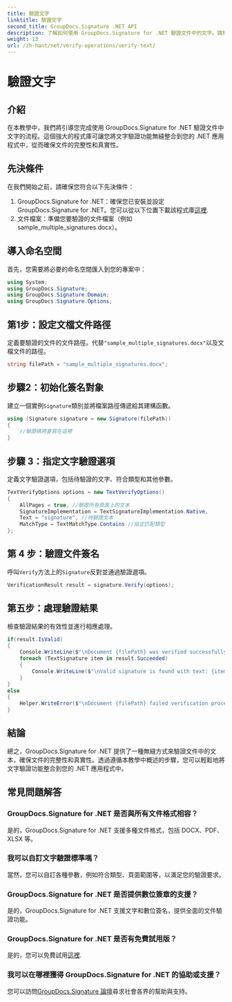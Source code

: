 ```yaml
---
title: 驗證文字
linktitle: 驗證文字
second_title: GroupDocs.Signature .NET API
description: 了解如何使用 GroupDocs.Signature for .NET 驗證文件中的文字。請按照我們的逐步教學進行無縫整合。
weight: 13
url: /zh-hant/net/verify-operations/verify-text/
---
```


# 驗證文字

## 介紹
在本教學中，我們將引導您完成使用 GroupDocs.Signature for .NET 驗證文件中文字的流程。這個強大的程式庫可讓您將文字驗證功能無縫整合到您的 .NET 應用程式中，從而確保文件的完整性和真實性。
## 先決條件
在我們開始之前，請確保您符合以下先決條件：
1.  GroupDocs.Signature for .NET：確保您已安裝並設定 GroupDocs.Signature for .NET。您可以從以下位置下載該程式庫[這裡](https://releases.groupdocs.com/signature/net/).
2. 文件檔案：準備您要驗證的文件檔案（例如sample_multiple_signatures.docx）。

## 導入命名空間
首先，您需要將必要的命名空間匯入到您的專案中：
```csharp
using System;
using GroupDocs.Signature;
using GroupDocs.Signature.Domain;
using GroupDocs.Signature.Options;
```
## 第1步：設定文檔文件路徑
定義要驗證的文件的文件路徑。代替`"sample_multiple_signatures.docx"`以及文檔文件的路徑。
```csharp
string filePath = "sample_multiple_signatures.docx";
```
## 步驟2：初始化簽名對象
建立一個實例`Signature`類別並將檔案路徑傳遞給其建構函數。
```csharp
using (Signature signature = new Signature(filePath))
{
    //驗證碼將會寫在這裡
}
```
## 步驟 3：指定文字驗證選項
定義文字驗證選項，包括待驗證的文字、符合類型和其他參數。
```csharp
TextVerifyOptions options = new TextVerifyOptions()
{
    AllPages = true, //驗證所有頁面上的文本
    SignatureImplementation = TextSignatureImplementation.Native,
    Text = "signature", //待驗證文本
    MatchType = TextMatchType.Contains //指定匹配類型
};
```
## 第 4 步：驗證文件簽名
呼叫`Verify`方法上的`Signature`反對並通過驗證選項。
```csharp
VerificationResult result = signature.Verify(options);
```
## 第五步：處理驗證結果
檢查驗證結果的有效性並進行相應處理。
```csharp
if(result.IsValid)
{
    Console.WriteLine($"\nDocument {filePath} was verified successfully!");
    foreach (TextSignature item in result.Succeeded)
    {
        Console.WriteLine($"\nValid signature is found with text: {item.Text}");
    }
}
else
{
    Helper.WriteError($"\nDocument {filePath} failed verification process.");
}
```

## 結論
總之，GroupDocs.Signature for .NET 提供了一種無縫方式來驗證文件中的文本，確保文件的完整性和真實性。透過遵循本教學中概述的步驟，您可以輕鬆地將文字驗證功能整合到您的 .NET 應用程式中。
## 常見問題解答
### GroupDocs.Signature for .NET 是否與所有文件格式相容？
是的，GroupDocs.Signature for .NET 支援多種文件格式，包括 DOCX、PDF、XLSX 等。
### 我可以自訂文字驗證標準嗎？
當然，您可以自訂各種參數，例如符合類型、頁面範圍等，以滿足您的驗證要求。
### GroupDocs.Signature for .NET 是否提供數位簽章的支援？
是的，GroupDocs.Signature for .NET 支援文字和數位簽名，提供全面的文件驗證功能。
### GroupDocs.Signature for .NET 是否有免費試用版？
是的，您可以免費試用[這裡](https://releases.groupdocs.com/).
### 我可以在哪裡獲得 GroupDocs.Signature for .NET 的協助或支援？
您可以訪問[GroupDocs.Signature 論壇](https://forum.groupdocs.com/c/signature/13)尋求社會各界的幫助與支持。